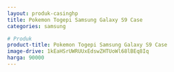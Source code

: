 ```yaml
---
layout: produk-casinghp
title: Pokemon Togepi Samsung Galaxy S9 Case
categories: samsung

# Produk
product-title: Pokemon Togepi Samsung Galaxy S9 Case
image-drive: 1kEaHSrUWRUUxEdswZHTUoWl68lBEq8Iq
harga: 90000
---
```

